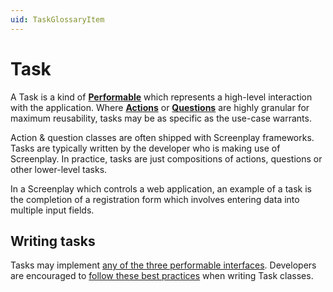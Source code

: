 ```yaml
---
uid: TaskGlossaryItem
---
```


# Task

A Task is a kind of **[Performable]** which represents a high-level interaction with the application.
Where **[Actions]** or **[Questions]** are highly granular for maximum reusability, tasks may be as specific as the use-case warrants.

Action & question classes are often shipped with Screenplay frameworks.
Tasks are typically written by the developer who is making use of Screenplay.
In practice, tasks are just compositions of actions, questions or other lower-level tasks.

In a Screenplay which controls a web application, an example of a task is the completion of a registration form which involves entering data into multiple input fields.

[Performable]: Performable.md
[Actions]: Action.md
[Questions]: Question.md

## Writing tasks

Tasks may implement [any of the three performable interfaces].
Developers are encouraged to [follow these best practices] when writing Task classes.

[any of the three performable interfaces]: Performable.md#the-three-performable-interfaces-and-icanreport
[follow these best practices]: ../docs/writingPerformables/index.md
